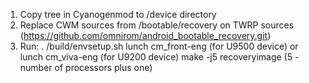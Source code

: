 1) Copy tree in Cyanogenmod to /device directory
2) Replace CWM sources from /bootable/recovery on TWRP sources (https://github.com/omnirom/android_bootable_recovery.git)
3) Run:
    . /build/envsetup.sh
    lunch cm_front-eng (for U9500 device) or lunch cm_viva-eng (for U9200 device)
    make -j5 recoveryimage (5 - number of processors plus one)
